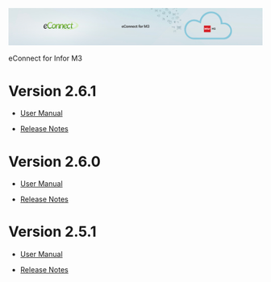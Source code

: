 ![eConnect for Infor M3](media/b74af4ae6e7208b3193b8a099a65b0f5.jpg)

eConnect for Infor M3

Version 2.6.1
=============

-   [User Manual](2.6.1/usermanual-order-grid.md)

-   [Release Notes](2.6.1/release-notes-order-grid.md)

Version 2.6.0
=============

-   [User Manual](2.6.0/usermanual-order-grid.md)

-   [Release Notes](2.6.0/release-notes-order-grid.md)

Version 2.5.1
=============

-   [User Manual](2.5.1/usermanual-order-grid.md)

-   [Release Notes](2.5.1/release-notes-order-grid.md)
